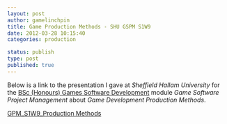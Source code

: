 ```yaml
---
layout: post
author: gamelinchpin
title: Game Production Methods - SHU GSPM S1W9
date: 2012-03-28 10:15:40
categories: production

status: publish
type: post
published: true
---
```

Below is a link to the presentation I gave at *Sheffield Hallam
University* for the [BSc (Honours) Games Software
Development](http://www.shu.ac.uk/prospectus/course/720/ "BSc (Honours) Games Software Development") module *Game Software Project Management* about *Game Development Production Methods*.


 [GPM_S1W9_Production
Methods](http://game-linchpin.com/wp-content/uploads/2012/03/GPM_S1W9_Production-Methods.pptx)
